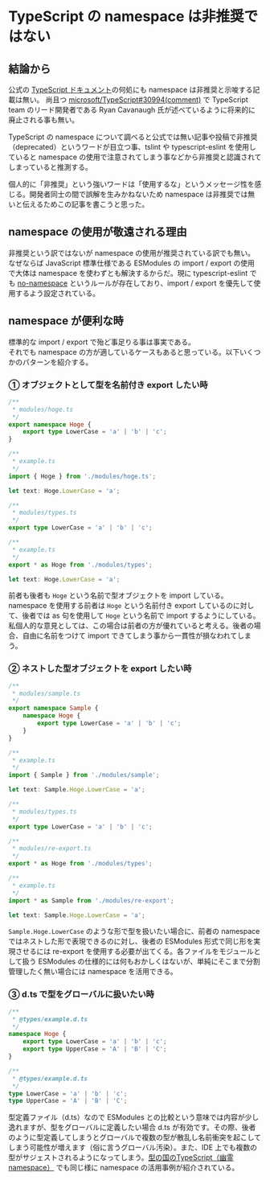 # TypeScript の namespace は非推奨ではない

## 結論から

公式の [TypeScript ドキュメント](https://www.typescriptlang.org/docs/handbook/namespaces-and-modules.html)の何処にも namespace は非推奨と示唆する記載は無い。
尚且つ [microsoft/TypeScript#30994(comment)](https://github.com/microsoft/TypeScript/issues/30994#issuecomment-491998238) で TypeScript team のリード開発者である Ryan Cavanaugh 氏が述べているように将来的に廃止される事も無い。

TypeScript の namespace について調べると公式では無い記事や投稿で非推奨（deprecated）というワードが目立つ事、tslint や typescript-eslint を使用していると namespace の使用で注意されてしまう事などから非推奨と認識されてしまっていると推測する。

個人的に「非推奨」という強いワードは「使用するな」というメッセージ性を感じる。開発者同士の間で誤解を生みかねないため namespace は非推奨では無いと伝えるためこの記事を書こうと思った。

## namespace の使用が敬遠される理由

非推奨という訳ではないが namespace の使用が推奨されている訳でも無い。なぜならば JavaScript 標準仕様である ESModules の import / export の使用で大体は namespace を使わずとも解決するからだ。現に typescript-eslint でも [no-namespace](https://github.com/typescript-eslint/typescript-eslint/blob/v3.10.1/packages/eslint-plugin/docs/rules/no-namespace.md) というルールが存在しており、import / export を優先して使用するよう設定されている。

## namespace が便利な時

標準的な import / export で殆ど事足りる事は事実である。  
それでも namespace の方が適しているケースもあると思っている。以下いくつかのパターンを紹介する。

### ① オブジェクトとして型を名前付き export したい時

```ts
/**
 * modules/hoge.ts
 */
export namespace Hoge {
    export type LowerCase = 'a' | 'b' | 'c';
}

/**
 * example.ts
 */
import { Hoge } from './modules/hoge.ts';

let text: Hoge.LowerCase = 'a';
```

```ts
/**
 * modules/types.ts
 */
export type LowerCase = 'a' | 'b' | 'c';

/**
 * example.ts
 */
export * as Hoge from './modules/types';

let text: Hoge.LowerCase = 'a';
```

前者も後者も `Hoge` という名前で型オブジェクトを import している。  
namespace を使用する前者は `Hoge` という名前付き export しているのに対して、後者では as 句を使用して `Hoge` という名前で import するようにしている。私個人的な意見としては、この場合は前者の方が優れていると考える。後者の場合、自由に名前をつけて import できてしまう事から一貫性が損なわれてしまう。

### ② ネストした型オブジェクトを export したい時

```ts
/**
 * modules/sample.ts
 */
export namespace Sample {
    namespace Hoge {
        export type LowerCase = 'a' | 'b' | 'c';
    }
}

/**
 * example.ts
 */
import { Sample } from './modules/sample';

let text: Sample.Hoge.LowerCase = 'a';
```

```ts
/**
 * modules/types.ts
 */
export type LowerCase = 'a' | 'b' | 'c';

/**
 * modules/re-export.ts
 */
export * as Hoge from './modules/types';

/**
 * example.ts
 */
import * as Sample from './modules/re-export';

let text: Sample.Hoge.LowerCase = 'a';
```

`Sample.Hoge.LowerCase` のような形で型を扱いたい場合に、前者の namespace ではネストした形で表現できるのに対し、後者の ESModules 形式で同じ形を実現させるには re-export を使用する必要が出てくる。各ファイルをモジュールとして扱う ESModules の仕様的には何もおかしくはないが、単純にそこまで分割管理したく無い場合には namespace を活用できる。

### ③ d.ts で型をグローバルに扱いたい時

```ts
/**
 * @types/example.d.ts
 */
namespace Hoge {
    export type LowerCase = 'a' | 'b' | 'c';
    export type UpperCase = 'A' | 'B' | 'C';
}
```

```ts
/**
 * @types/example.d.ts
 */
type LowerCase = 'a' | 'b' | 'c';
type UpperCase = 'A' | 'B' | 'C';
```

型定義ファイル（d.ts）なので ESModules との比較という意味では内容が少し逸れますが、型をグローバルに定義したい場合 d.ts が有効です。その際、後者のように型定義してしまうとグローバルで複数の型が散乱し名前衝突を起こしてしまう可能性が増えます（俗に言うグローバル汚染）。また、IDE 上でも複数の型がサジェストされるようになってしまう。[型の国のTypeScript（幽霊 namespace）](http://typescript.ninja/typescript-in-definitelyland/definition-file.html#fn-ghost-module) でも同じ様に namespace の活用事例が紹介されている。
